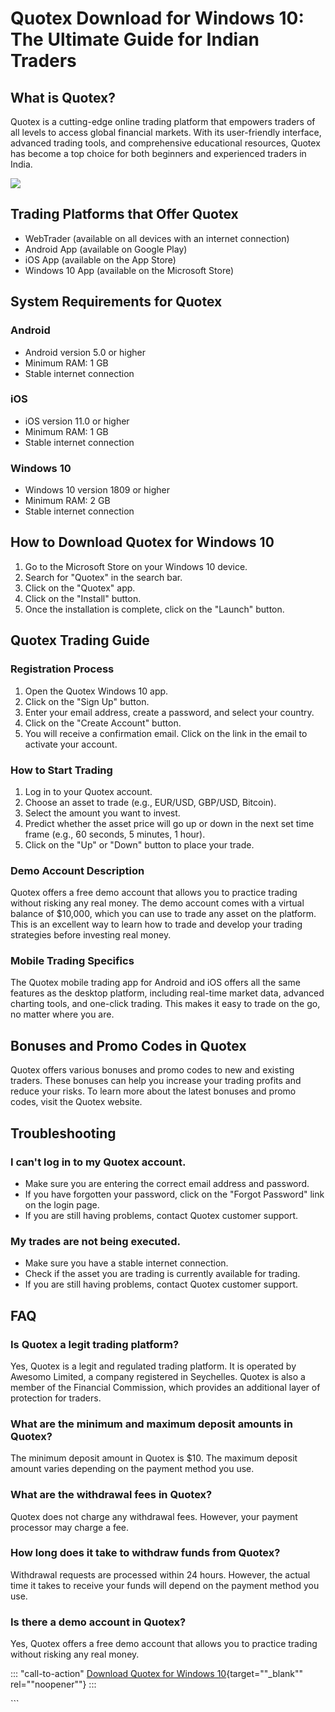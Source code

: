 # Quotex Download for Windows 10: The Ultimate Guide for Indian Traders

## What is Quotex?

Quotex is a cutting-edge online trading platform that empowers traders
of all levels to access global financial markets. With its user-friendly
interface, advanced trading tools, and comprehensive educational
resources, Quotex has become a top choice for both beginners and
experienced traders in India.

[![](https://static.quotex.io/files/1_en/300_250.jpg)](https://traff.sbs/brokerqxsignupf)

## Trading Platforms that Offer Quotex

-   WebTrader (available on all devices with an internet connection)
-   Android App (available on Google Play)
-   iOS App (available on the App Store)
-   Windows 10 App (available on the Microsoft Store)

## System Requirements for Quotex

### Android

-   Android version 5.0 or higher
-   Minimum RAM: 1 GB
-   Stable internet connection

### iOS

-   iOS version 11.0 or higher
-   Minimum RAM: 1 GB
-   Stable internet connection

### Windows 10

-   Windows 10 version 1809 or higher
-   Minimum RAM: 2 GB
-   Stable internet connection

## How to Download Quotex for Windows 10

1.  Go to the Microsoft Store on your Windows 10 device.
2.  Search for "Quotex" in the search bar.
3.  Click on the "Quotex" app.
4.  Click on the "Install" button.
5.  Once the installation is complete, click on the "Launch"
    button.

## Quotex Trading Guide

### Registration Process

1.  Open the Quotex Windows 10 app.
2.  Click on the "Sign Up" button.
3.  Enter your email address, create a password, and select your
    country.
4.  Click on the "Create Account" button.
5.  You will receive a confirmation email. Click on the link in the
    email to activate your account.

### How to Start Trading

1.  Log in to your Quotex account.
2.  Choose an asset to trade (e.g., EUR/USD, GBP/USD, Bitcoin).
3.  Select the amount you want to invest.
4.  Predict whether the asset price will go up or down in the next set
    time frame (e.g., 60 seconds, 5 minutes, 1 hour).
5.  Click on the "Up" or "Down" button to place your trade.

### Demo Account Description

Quotex offers a free demo account that allows you to practice trading
without risking any real money. The demo account comes with a virtual
balance of \$10,000, which you can use to trade any asset on the
platform. This is an excellent way to learn how to trade and develop
your trading strategies before investing real money.

### Mobile Trading Specifics

The Quotex mobile trading app for Android and iOS offers all the same
features as the desktop platform, including real-time market data,
advanced charting tools, and one-click trading. This makes it easy to
trade on the go, no matter where you are.

## Bonuses and Promo Codes in Quotex

Quotex offers various bonuses and promo codes to new and existing
traders. These bonuses can help you increase your trading profits and
reduce your risks. To learn more about the latest bonuses and promo
codes, visit the Quotex website.

## Troubleshooting

### I can\'t log in to my Quotex account.

-   Make sure you are entering the correct email address and password.
-   If you have forgotten your password, click on the "Forgot
    Password" link on the login page.
-   If you are still having problems, contact Quotex customer support.

### My trades are not being executed.

-   Make sure you have a stable internet connection.
-   Check if the asset you are trading is currently available for
    trading.
-   If you are still having problems, contact Quotex customer support.

## FAQ

### Is Quotex a legit trading platform?

Yes, Quotex is a legit and regulated trading platform. It is operated by
Awesomo Limited, a company registered in Seychelles. Quotex is also a
member of the Financial Commission, which provides an additional layer
of protection for traders.

### What are the minimum and maximum deposit amounts in Quotex?

The minimum deposit amount in Quotex is \$10. The maximum deposit amount
varies depending on the payment method you use.

### What are the withdrawal fees in Quotex?

Quotex does not charge any withdrawal fees. However, your payment
processor may charge a fee.

### How long does it take to withdraw funds from Quotex?

Withdrawal requests are processed within 24 hours. However, the actual
time it takes to receive your funds will depend on the payment method
you use.

### Is there a demo account in Quotex?

Yes, Quotex offers a free demo account that allows you to practice
trading without risking any real money.

::: \"call-to-action\"
[Download Quotex for Windows
10](\%22https://traff.sbs/quotexonelink\%22){target=""_blank""
rel=""noopener""}
:::

\`\`\`

